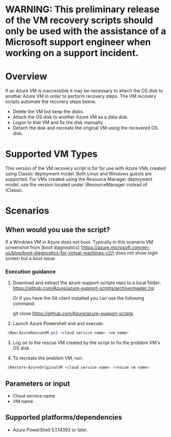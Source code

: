 # WARNING: This preliminary release of the VM recovery scripts should only be used with the assistance of a Microsoft support engineer when working on a support incident.

# Overview

If an Azure VM is inaccessible it may be necessary to attach the OS disk to another Azure VM in order to perform recovery steps. The VM recovery scripts automate the recovery steps below.

- Delete the VM but keep the disks.
- Attach the OS disk to another Azure VM as a data disk.
- Logon to that VM and fix the disk manually.
- Detach the disk and recreate the original VM using the recovered OS disk.

# Supported VM Types

This version of the VM recovery script is for for use with Azure VMs created using Classic deployment model. Both Linux and Windows guests are supported. For VMs created using the Resource Manager deployment model, use the version located under \ResourceManager instead of \Classic.

# Scenarios

## When would you use the script?
If a Windows VM in Azure does not boot. Typically in this scenario VM screenshot from [boot diagnostics] (https://azure.microsoft.com/en-us/blog/boot-diagnostics-for-virtual-machines-v2/) does not show login screen but a boot issue.

### Execution guidance 
1. Download and extract the azure-support-scripts repo to a local folder:
   https://github.com/Azure/azure-support-scripts/archive/master.zip  
   
   Or if you have the Git client installed you can use the following command:

   git clone https://github.com/Azure/azure-support-scripts <local folder>

2. Launch Azure Powershell and and execute. 
```PowerShell
.\New-AzureRescueVM.ps1 <cloud service name> <vm name>
```
3. Log on to the rescue VM created by the script to fix the problem VM's OS disk.

4. To recreate the problem VM, run:
```PowerShell
.\Restore-AzureOriginalVM <cloud service name> <rescue vm name>
```

## Parameters or input
- Cloud service name
- VM name

## Supported platforms/dependencies
 - Azure PowerShell 5.1.14393 or later.
